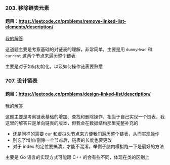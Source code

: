 ### 203. 移除链表元素
#### 题目：https://leetcode.cn/problems/remove-linked-list-elements/description/

[我的解答](https://github.com/EthanQC/my-learning-record/blob/main/data-structure-and-algorithm/problems-record/linked-list/203-remove-linked-list-elements.md)

这道题主要是考察基础的对链表的理解，非常简单，主要是用 `dummyHead` 和 `current` 这两个节点来遍历整个链表

主要是对于如何初始化，以及如何操作链表要熟悉

### 707. 设计链表
#### 题目：https://leetcode.cn/problems/design-linked-list/description/

[我的解答](https://github.com/EthanQC/my-learning-record/blob/main/data-structure-and-algorithm/problems-record/linked-list/203-remove-linked-list-elements.md)

这题主要是考察链表基础的增加、查找和删除操作，相当于自己实现一个链表，我这里的解答只是单向链表的版本，但我会在数据结构那里完整补充的

* 还是同样的需要 cur 和虚拟头节点来方便我们遍历整个链表，从而实现操作
* 别忘了增加/删除一个节点后，链表的长度也要更改
* 对于 index 的定位要搞清，才能不混淆，举例子脑内模拟跑一下是最好的方法

主要是 Go 语言的实现方式可能跟 C++ 的会有些不同，体现在类的区别上